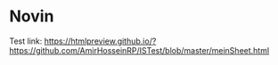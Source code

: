 # Novin
Test link: https://htmlpreview.github.io/?https://github.com/AmirHosseinRP/ISTest/blob/master/meinSheet.html
